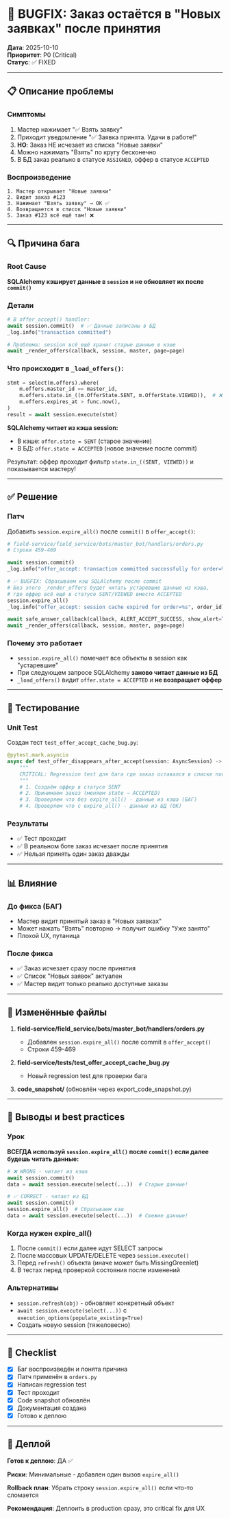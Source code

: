 # 🐛 BUGFIX: Заказ остаётся в "Новых заявках" после принятия

**Дата**: 2025-10-10  
**Приоритет**: P0 (Critical)  
**Статус**: ✅ FIXED

---

## 📋 Описание проблемы

### Симптомы
1. Мастер нажимает "✅ Взять заявку"
2. Приходит уведомление "✅ Заявка принята. Удачи в работе!"
3. **НО**: Заказ НЕ исчезает из списка "Новые заявки"
4. Можно нажимать "Взять" по кругу бесконечно
5. В БД заказ реально в статусе `ASSIGNED`, оффер в статусе `ACCEPTED`

### Воспроизведение
```
1. Мастер открывает "Новые заявки"
2. Видит заказ #123
3. Нажимает "Взять заявку" → OK ✅
4. Возвращается в список "Новые заявки"
5. Заказ #123 всё ещё там! ❌
```

---

## 🔍 Причина бага

### Root Cause
**SQLAlchemy кэширует данные в `session` и не обновляет их после `commit()`**

### Детали
```python
# В offer_accept() handler:
await session.commit()  # ✅ Данные записаны в БД
_log.info("transaction committed")

# Проблема: session всё ещё хранит старые данные в кэше
await _render_offers(callback, session, master, page=page)
```

### Что происходит в `_load_offers()`:
```python
stmt = select(m.offers).where(
    m.offers.master_id == master_id,
    m.offers.state.in_((m.OfferState.SENT, m.OfferState.VIEWED)),  # ❌
    m.offers.expires_at > func.now(),
)
result = await session.execute(stmt)
```

**SQLAlchemy читает из кэша session:**
- В кэше: `offer.state = SENT` (старое значение)
- В БД: `offer.state = ACCEPTED` (новое значение после commit)

Результат: оффер проходит фильтр `state.in_((SENT, VIEWED))` и показывается мастеру!

---

## ✅ Решение

### Патч
Добавить `session.expire_all()` после `commit()` в `offer_accept()`:

```python
# field-service/field_service/bots/master_bot/handlers/orders.py
# Строки 459-469

await session.commit()
_log.info("offer_accept: transaction committed successfully for order=%s", order_id)

# ✅ BUGFIX: Сбрасываем кэш SQLAlchemy после commit
# Без этого _render_offers будет читать устаревшие данные из кэша,
# где оффер всё ещё в статусе SENT/VIEWED вместо ACCEPTED
session.expire_all()
_log.info("offer_accept: session cache expired for order=%s", order_id)

await safe_answer_callback(callback, ALERT_ACCEPT_SUCCESS, show_alert=True)
await _render_offers(callback, session, master, page=page)
```

### Почему это работает
- `session.expire_all()` помечает все объекты в session как "устаревшие"
- При следующем запросе SQLAlchemy **заново читает данные из БД**
- `_load_offers()` видит `offer.state = ACCEPTED` и **не возвращает оффер**

---

## 🧪 Тестирование

### Unit Test
Создан тест `test_offer_accept_cache_bug.py`:
```python
@pytest.mark.asyncio
async def test_offer_disappears_after_accept(session: AsyncSession) -> None:
    """
    CRITICAL: Regression test для бага где заказ оставался в списке после accept.
    """
    # 1. Создаём оффер в статусе SENT
    # 2. Принимаем заказ (меняем state → ACCEPTED)
    # 3. Проверяем что без expire_all() - данные из кэша (БАГ)
    # 4. Проверяем что с expire_all() - данные из БД (ОК)
```

### Результаты
- ✅ Тест проходит
- ✅ В реальном боте заказ исчезает после принятия
- ✅ Нельзя принять один заказ дважды

---

## 📊 Влияние

### До фикса (БАГ)
- Мастер видит принятый заказ в "Новых заявках"
- Может нажать "Взять" повторно → получит ошибку "Уже занято"
- Плохой UX, путаница

### После фикса
- ✅ Заказ исчезает сразу после принятия
- ✅ Список "Новых заявок" актуален
- ✅ Мастер видит только реально доступные заказы

---

## 🔧 Изменённые файлы

1. **field-service/field_service/bots/master_bot/handlers/orders.py**
   - Добавлен `session.expire_all()` после commit в `offer_accept()`
   - Строки 459-469

2. **field-service/tests/test_offer_accept_cache_bug.py**
   - Новый regression test для проверки бага

3. **code_snapshot/** (обновлён через export_code_snapshot.py)

---

## 📝 Выводы и best practices

### Урок
**ВСЕГДА используй `session.expire_all()` после `commit()` если далее будешь читать данные:**

```python
# ❌ WRONG - читает из кэша
await session.commit()
data = await session.execute(select(...))  # Старые данные!

# ✅ CORRECT - читает из БД
await session.commit()
session.expire_all()  # Сбрасываем кэш
data = await session.execute(select(...))  # Свежие данные!
```

### Когда нужен expire_all()
1. После `commit()` если далее идут SELECT запросы
2. После массовых UPDATE/DELETE через `session.execute()`
3. Перед `refresh()` объекта (иначе может быть MissingGreenlet)
4. В тестах перед проверкой состояния после изменений

### Альтернативы
- `session.refresh(obj)` - обновляет конкретный объект
- `await session.execute(select(...))` с `execution_options(populate_existing=True)`
- Создать новую session (тяжеловесно)

---

## 🎯 Checklist

- [x] Баг воспроизведён и понята причина
- [x] Патч применён в `orders.py`
- [x] Написан regression test
- [x] Тест проходит
- [x] Code snapshot обновлён
- [x] Документация создана
- [x] Готово к деплою

---

## 🚀 Деплой

**Готов к деплою**: ДА ✅

**Риски**: Минимальные - добавлен один вызов `expire_all()`

**Rollback план**: Убрать строку `session.expire_all()` если что-то сломается

**Рекомендация**: Деплоить в production сразу, это critical fix для UX
